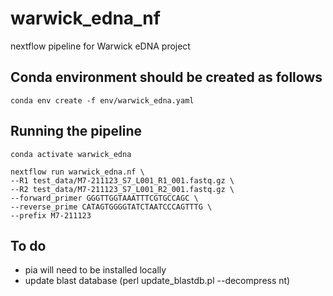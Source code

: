 # warwick_edna_nf
nextflow pipeline for Warwick eDNA project

## Conda environment should be created as follows
```
conda env create -f env/warwick_edna.yaml
```

## Running the pipeline
```
conda activate warwick_edna

nextflow run warwick_edna.nf \
--R1 test_data/M7-211123_S7_L001_R1_001.fastq.gz \
--R2 test_data/M7-211123_S7_L001_R2_001.fastq.gz \
--forward_primer GGGTTGGTAAATTTCGTGCCAGC \
--reverse_prime CATAGTGGGGTATCTAATCCCAGTTTG \
--prefix M7-211123
```


## To do

- pia will need to be installed locally
- update blast database (perl update_blastdb.pl --decompress nt)




